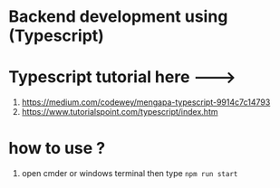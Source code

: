 # Backend development using (Typescript)
# Typescript tutorial here ---> 
1. https://medium.com/codewey/mengapa-typescript-9914c7c14793
2. https://www.tutorialspoint.com/typescript/index.htm

# how to use ?

1. open cmder or windows terminal then type `npm run start`
